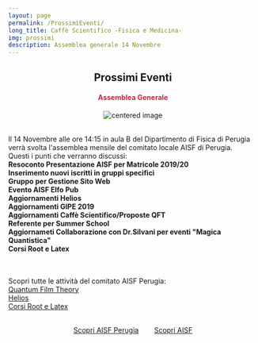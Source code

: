 ```yaml
---
layout: page
permalink: /ProssimiEventi/
long_title: Caffè Scientifico -Fisica e Medicina-
img: prossimi
description: Assemblea generale 14 Novembre
---
```


<center><h2><b> Prossimi Eventi </b></h2></center>
<center><h4><b><font style="color:rgb(211, 35, 54);">Assemblea Generale</font></b></h4></center>

 <figure>
<center>
    <img src="/perugia/img/assemblea.png" alt="centered image" style="max-width:70%"
    height="auto" width="auto" class="responsive" >
</center>
</figure>

<section>

<br>
Il 14 Novembre alle ore 14:15 in aula B del Dipartimento di Fisica di Perugia verrà svolta l'assemblea mensile del comitato locale AISF di Perugia.<br>
Questi i punti che verranno discussi: <br>
<b>Resoconto Presentazione AISF per Matricole 2019/20 </b><br>
<b>Inserimento nuovi iscritti in gruppi specifici </b><br>
<b>Gruppo per Gestione Sito Web </b><br>
<b>Evento AISF Elfo Pub </b><br>
<b>Aggiornamenti Helios </b><br>
<b>Aggiornamenti GIPE 2019 </b><br>
<b>Aggiornamenti Caffè Scientifico/Proposte QFT  </b><br>
<b>Referente per Summer School </b><br>
<b>Aggiornameti Collaborazione con Dr.Silvani per eventi "Magica Quantistica" </b><br>
<b>Corsi Root e Latex</b><br>
<br><br>

Scopri tutte le attività del comitato AISF Perugia:<br>
<a href="/perugia/QFT"> Quantum Film Theory</a> <br>
<a href="/perugia/Helios"> Helios</a> <br>
<a href="/perugia/Corsi"> Corsi Root e Latex</a> <br><br>

<center>
<a href="/perugia/"> Scopri AISF Perugia</a>&nbsp; &nbsp; &nbsp; &nbsp;
<a href="http://ai-sf.it">Scopri AISF</a>
</center>

</section>
